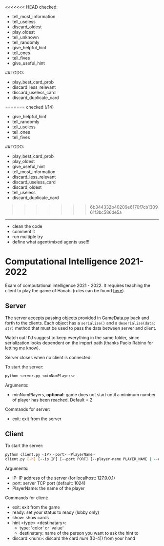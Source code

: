 <<<<<<< HEAD
checked:
  - tell_most_information
  - tell_useless
  - discard_oldest
  - play_oldest
  - tell_unknown
  - tell_randomly
  - give_helpful_hint
  - tell_ones
  - tell_fives
  - give_useful_hint

##TODO:
  - play_best_card_prob
  - discard_less_relevant
  - discard_useless_card
  - discard_duplicate_card

=======
checked (/14)
  - give_helpful_hint
  - tell_randomly
  - tell_useless
  - tell_ones
  - tell_fives

##TODO:
  - play_best_card_prob
  - play_oldest
  - give_useful_hint
  - tell_most_information
  - discard_less_relevant
  - discard_useless_card
  - discard_oldest
  - tell_useless
  - discard_duplicate_card
>>>>>>> 6b344332b40209e6170f7cb130961f3bc586de5a

---------------
* clean the code
* comment it
* run multiple try
* define what agent/mixed agents use!!!


# Computational Intelligence 2021-2022

Exam of computational intelligence 2021 - 2022. It requires teaching the client to play the game of Hanabi (rules can be found [here](https://www.spillehulen.dk/media/102616/hanabi-card-game-rules.pdf)).

## Server

The server accepts passing objects provided in GameData.py back and forth to the clients.
Each object has a ```serialize()``` and a ```deserialize(data: str)``` method that must be used to pass the data between server and client.

Watch out! I'd suggest to keep everything in the same folder, since serialization looks dependent on the import path (thanks Paolo Rabino for letting me know).

Server closes when no client is connected.

To start the server:

```bash
python server.py <minNumPlayers>
```

Arguments:

+ minNumPlayers, __optional__: game does not start until a minimum number of player has been reached. Default = 2


Commands for server:

+ exit: exit from the server

## Client

To start the server:

```bash
python client.py <IP> <port> <PlayerName>
client.py [-h] [--ip IP] [--port PORT] [--player-name PLAYER_NAME | --ai-player AI_PLAYER]
```

Arguments:

+ IP: IP address of the server (for localhost: 127.0.0.1)
+ port: server TCP port (default: 1024)
+ PlayerName: the name of the player

Commands for client:

+ exit: exit from the game
+ ready: set your status to ready (lobby only)
+ show: show cards
+ hint \<type> \<destinatary>:
  + type: 'color' or 'value'
  + destinatary: name of the person you want to ask the hint to
+ discard \<num>: discard the card *num* (\[0-4]) from your hand
